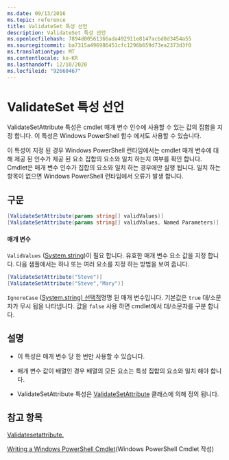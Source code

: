 ```yaml
---
ms.date: 09/13/2016
ms.topic: reference
title: ValidateSet 특성 선언
description: ValidateSet 특성 선언
ms.openlocfilehash: 7894d00561366ada492911e8147acbd8d3454a55
ms.sourcegitcommit: ba7315a496986451cfc1296b659d73ea2373d3f0
ms.translationtype: MT
ms.contentlocale: ko-KR
ms.lasthandoff: 12/10/2020
ms.locfileid: "92660467"
---
```

# <a name="validateset-attribute-declaration"></a>ValidateSet 특성 선언

ValidateSetAttribute 특성은 cmdlet 매개 변수 인수에 사용할 수 있는 값의 집합을 지정 합니다. 이 특성은 Windows PowerShell 함수 에서도 사용할 수 있습니다.

이 특성이 지정 된 경우 Windows PowerShell 런타임에서는 cmdlet 매개 변수에 대해 제공 된 인수가 제공 된 요소 집합의 요소와 일치 하는지 여부를 확인 합니다. Cmdlet은 매개 변수 인수가 집합의 요소와 일치 하는 경우에만 실행 됩니다. 일치 하는 항목이 없으면 Windows PowerShell 런타임에서 오류가 발생 합니다.

## <a name="syntax"></a>구문

```csharp
[ValidateSetAttribute(params string[] validValues)]
[ValidateSetAttribute(params string[] validValues, Named Parameters)]
```

#### <a name="parameters"></a>매개 변수

`ValidValues` ([System.string](/dotnet/api/System.String))이 필요 합니다. 유효한 매개 변수 요소 값을 지정 합니다. 다음 샘플에서는 하나 또는 여러 요소를 지정 하는 방법을 보여 줍니다.

```csharp
[ValidateSetAttribute("Steve")]
[ValidateSetAttribute("Steve","Mary")]
```

`IgnoreCase` ([System.string) 선택적](/dotnet/api/System.Boolean)명명 된 매개 변수입니다. 기본값은 `true` 대/소문자가 무시 됨을 나타냅니다. 값을 `false` 사용 하면 cmdlet에서 대/소문자를 구분 합니다.

## <a name="remarks"></a>설명

- 이 특성은 매개 변수 당 한 번만 사용할 수 있습니다.

- 매개 변수 값이 배열인 경우 배열의 모든 요소는 특성 집합의 요소와 일치 해야 합니다.

- ValidateSetAttribute 특성은 [ValidateSetAttribute](/dotnet/api/System.Management.Automation.ValidateSetAttribute) 클래스에 의해 정의 됩니다.

## <a name="see-also"></a>참고 항목

[Validatesetattribute.](/dotnet/api/System.Management.Automation.ValidateSetAttribute)

[Writing a Windows PowerShell Cmdlet](./writing-a-windows-powershell-cmdlet.md)(Windows PowerShell Cmdlet 작성)
